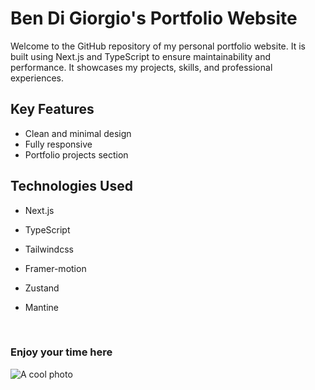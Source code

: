 # Ben Di Giorgio's Portfolio Website

Welcome to the GitHub repository of my personal portfolio website. It is built using Next.js and TypeScript to ensure maintainability and performance. It showcases my projects, skills, and professional experiences.

## Key Features

- Clean and minimal design
- Fully responsive
- Portfolio projects section

## Technologies Used

- Next.js
- TypeScript
- Tailwindcss
- Framer-motion
- Zustand
- Mantine

  <br/>

### Enjoy your time here

![A cool photo](https://www.bendigiorgio.com/art/9.png)
